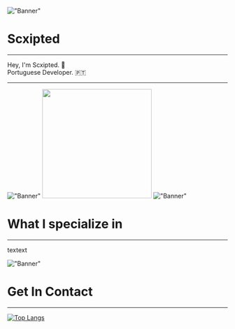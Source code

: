 !["Banner"](https://doy2mn9upadnk.cloudfront.net/uploads/default/optimized/4X/7/c/2/7c2aa4aacb769fab0f41129470ddc3807b520a51_2_690x172.png)
 
# Scxipted
---
 
Hey, I'm Scxipted. 👋  
Portuguese Developer. 🇵🇹  


---

!["Banner"]()
<img height="250" width="250" src="https://cdn.discordapp.com/attachments/614991541995438083/809925542849675284/SkillsSep.png" />
!["Banner"](https://cdn.discordapp.com/attachments/614991541995438083/809925542849675284/SkillsSep.png)
 
# What I specialize in
---
textext
 
 
!["Banner"](https://cdn.discordapp.com/attachments/614991541995438083/809925542052233236/ContactSep.png)
# Get In Contact
---


[![Top Langs](https://github-readme-stats.vercel.app/api/top-langs/?username=anuraghazra&layout=compact)](https://github.com/anuraghazra/github-readme-stats)
